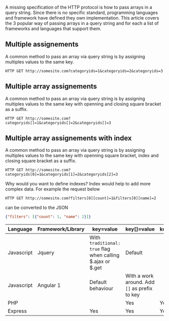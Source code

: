
A missing specification of the HTTP protocol is how to pass arrays in a query string. Since there is no specific standard, programming languages and framework have defined they own implementation. This article covers the 3 popular way of passing arrays in a query string and for each a list of frameworks and languages that support them.

## Multiple assignements
A common method to pass an array via query string is by assigning multiples values to the same key.
```http
HTTP GET http://somesite.com?categoryids=1&categoryids=2&categoryids=3
```

## Multiple array assignements
A common method to pass an array via query string is by assigning multiples values to the same key with openning and closing square bracket as a suffix.
```http
HTTP GET http://somesite.com?categoryids[]=1&categoryids[]=2&categoryids[]=3
```

## Multiple array assignements with index
A common method to pass an array via query string is by assigning multiples values to the same key with openning square bracket, index and closing square bracket as a suffix.
```http
HTTP GET http://somesite.com?categoryids[0]=1&categoryids[1]=2&categoryids[2]=3
```
Why would you want to define indexes? Index would help to add more complex data. For example the request below 
```http
HTTP GET http://somesite.com?filters[0][count]=1&filters[0][name]=2
```
can be converted to the JSON
```json
{"filters": [{"count": 1, "name": 2}]}
```

Language | Framework/Library     | key=value         |key[]=value|key[index]=value
| ----------| ---------- | ---------- | ---------- |---------- |
|Javascript| Jquery       | With `traditional: true` flag when calling $.ajax or $.get       | Default| 
|Javascript| Angular  1     | Default behaviour       |With a work around. Add `[]` as prefix to key  | 
| PHP       |        | |Yes|Yes|
| Express     |        |Yes|Yes|Yes|
